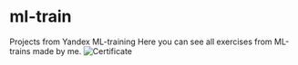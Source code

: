 # ml-train
Projects from Yandex ML-training
Here you can see all exercises from ML-trains made by me.
![Certificate]("https://github.com/bolgoff/ml-train/blob/main/certificate.pdf")
